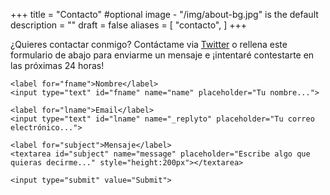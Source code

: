 +++
title = "Contacto"
#optional image - "/img/about-bg.jpg" is the default
description = ""
draft = false
aliases = [
    "contacto",
]
+++

¿Quieres contactar conmigo? Contáctame via [Twitter](https://twitter.com/nangulito) o rellena este formulario de abajo para enviarme un mensaje e ¡intentaré contestarte en las próximas 24 horas!

<div class="contactcontainer">
    <form
    action="https://formspree.io/xnqgnnad"
    method="POST"
    >

    <label for="fname">Nombre</label>
    <input type="text" id="fname" name="name" placeholder="Tu nombre...">

    <label for="lname">Email</label>
    <input type="text" id="lname" name="_replyto" placeholder="Tu correo electrónico...">

    <label for="subject">Mensaje</label>
    <textarea id="subject" name="message" placeholder="Escribe algo que quieras decirme..." style="height:200px"></textarea>

    <input type="submit" value="Submit">

  </form>
</div>
